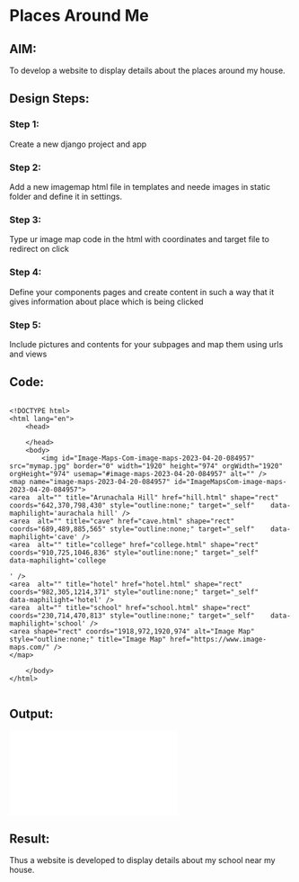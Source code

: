 # Places Around Me
## AIM:
To develop a website to display details about the places around my house.

## Design Steps:

### Step 1:
Create a new django project and app
### Step 2:
Add a new imagemap html file in templates and neede images in static folder and define it in settings.
### Step 3:
Type ur image map code in the html with coordinates and target file to redirect on click
### Step 4:
Define your components pages and create content in such a way that it gives information about place which is being clicked
### Step 5:
Include pictures and contents for your subpages and map them using urls and views
## Code:
```

<!DOCTYPE html>
<html lang="en">
    <head>

    </head>
    <body>
        <img id="Image-Maps-Com-image-maps-2023-04-20-084957" src="mymap.jpg" border="0" width="1920" height="974" orgWidth="1920" orgHeight="974" usemap="#image-maps-2023-04-20-084957" alt="" />
<map name="image-maps-2023-04-20-084957" id="ImageMapsCom-image-maps-2023-04-20-084957">
<area  alt="" title="Arunachala Hill" href="hill.html" shape="rect" coords="642,370,798,430" style="outline:none;" target="_self"    data-maphilight='aurachala hill' />
<area  alt="" title="cave" href="cave.html" shape="rect" coords="689,489,885,565" style="outline:none;" target="_self"    data-maphilight='cave' />
<area  alt="" title="college" href="college.html" shape="rect" coords="910,725,1046,836" style="outline:none;" target="_self"    data-maphilight='college

' />
<area  alt="" title="hotel" href="hotel.html" shape="rect" coords="982,305,1214,371" style="outline:none;" target="_self"    data-maphilight='hotel' />
<area  alt="" title="school" href="school.html" shape="rect" coords="230,714,470,813" style="outline:none;" target="_self"    data-maphilight='school' />
<area shape="rect" coords="1918,972,1920,974" alt="Image Map" style="outline:none;" title="Image Map" href="https://www.image-maps.com/" />
</map>

    </body>
</html>


```

## Output:
![map](mapimage.pdf)

## Result:
Thus a website is developed to display details about my school near my house.
